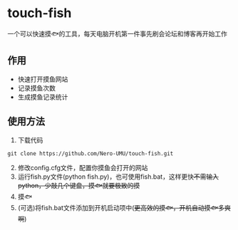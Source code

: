 # touch-fish
一个可以快速摸🐟的工具，每天电脑开机第一件事先刷会论坛和博客再开始工作

## 作用
- 快速打开摸鱼网站
- 记录摸鱼次数
- 生成摸鱼记录统计

## 使用方法

1. 下载代码
```
git clone https://github.com/Nero-UMU/touch-fish.git
```
2. 修改config.cfg文件，配置你摸鱼会打开的网站
3. 运行fish.py文件(python fish.py)，也可使用fish.bat，这样更快~~不需输入python，少敲几个键盘，摸🐟就要极致的摸~~
4. 摸🐟
5. (可选)将fish.bat文件添加到开机启动项中(~~更高效的摸🐟，开机自动摸🐟多爽啊~~)
